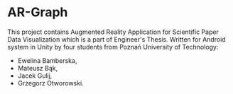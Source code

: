 # AR-Graph
This project contains Augmented Reality Application for Scientific Paper Data Visualization which is a part of Engineer's Thesis. Written for Android system in Unity by four students from Poznań University of Technology:
- Ewelina Bamberska,
- Mateusz Bąk,
- Jacek Gulij,
- Grzegorz Otworowski.
